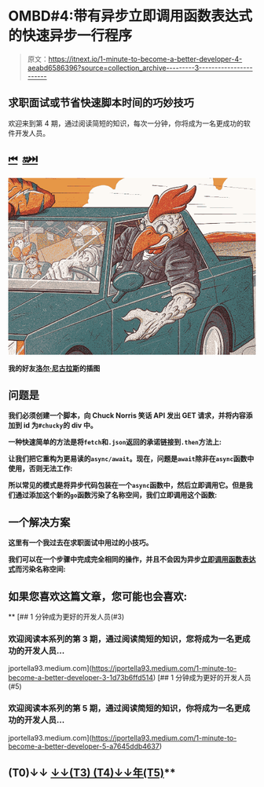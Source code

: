 # OMBD#4:带有异步立即调用函数表达式的快速异步一行程序

> 原文：<https://itnext.io/1-minute-to-become-a-better-developer-4-aeabd6586396?source=collection_archive---------3----------------------->

## 求职面试或节省快速脚本时间的巧妙技巧

欢迎来到第 4 期，通过阅读简短的知识，每次一分钟，你将成为一名更成功的软件开发人员。

## [**⏮**](https://jportella93.medium.com/1-minute-to-become-a-better-developer-3-1d73b6ffd514) **️** [**🔛**](https://jportella93.medium.com/one-minute-to-become-a-better-developer-ombd-5b1a1d37468e)**[⏭️](https://jportella93.medium.com/1-minute-to-become-a-better-developer-5-a7645ddb4637)**

**![](img/cfa3048dda98b79c64d2d15ee8d55e6a.png)**

**我的好友[洛尔·尼古拉斯](https://www.instagram.com/loornicolas/)的插图**

## **问题是**

**我们必须创建一个脚本，向 Chuck Norris 笑话 API 发出 GET 请求，并将内容添加到 id 为`#chucky`的 div 中。**

**一种快速简单的方法是将`fetch`和`.json`返回的承诺链接到`.then`方法上:**

**让我们把它重构为更易读的`async/await`。现在，问题是`await`除非在`async`函数中使用，否则无法工作:**

**所以常见的模式是将异步代码包装在一个`async`函数中，然后立即调用它。但是我们通过添加这个新的`go`函数污染了名称空间，我们立即调用这个函数:**

## **一个解决方案**

**这里有一个我过去在求职面试中用过的小技巧。**

**我们可以在一个步骤中完成完全相同的操作，并且不会因为异步[立即调用函数表达式](https://developer.mozilla.org/en-US/docs/Glossary/IIFE)而污染名称空间:**

## **如果您喜欢这篇文章，您可能也会喜欢:**

**[](https://jportella93.medium.com/1-minute-to-become-a-better-developer-3-1d73b6ffd514) [## 1 分钟成为更好的开发人员(#3)

### 欢迎阅读本系列的第 3 期，通过阅读简短的知识，您将成为一名更成功的开发人员…

jportella93.medium.com](https://jportella93.medium.com/1-minute-to-become-a-better-developer-3-1d73b6ffd514) [](https://jportella93.medium.com/1-minute-to-become-a-better-developer-5-a7645ddb4637) [## 1 分钟成为更好的开发人员(#5)

### 欢迎阅读本系列的第 5 期，通过阅读简短的知识，你将成为一名更成功的开发人员…

jportella93.medium.com](https://jportella93.medium.com/1-minute-to-become-a-better-developer-5-a7645ddb4637) 

## (T0)↓↓️ [↓↓(T3) (T4)↓↓年(T5)](https://jportella93.medium.com/one-minute-to-become-a-better-developer-ombd-5b1a1d37468e)**